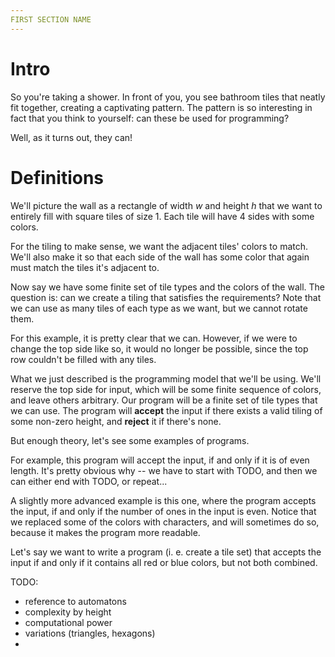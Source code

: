 ```yaml
---
FIRST SECTION NAME
---
```


# Intro
So you're taking a shower. In front of you, you see bathroom tiles that neatly fit together, creating a captivating pattern. The pattern is so interesting in fact that you think to yourself: can these be used for programming?

Well, as it turns out, they can!


# Definitions
We'll picture the wall as a rectangle of width $w$ and height $h$ that we want to entirely fill with square tiles of size $1$. Each tile will have 4 sides with some colors.

For the tiling to make sense, we want the adjacent tiles' colors to match. We'll also make it so that each side of the wall has some color that again must match the tiles it's adjacent to.

Now say we have some finite set of tile types and the colors of the wall. The question is: can we create a tiling that satisfies the requirements? Note that we can use as many tiles of each type as we want, but we cannot rotate them.

For this example, it is pretty clear that we can. However, if we were to change the top side like so, it would no longer be possible, since the top row couldn't be filled with any tiles.

What we just described is the programming model that we'll be using. We'll reserve the top side for input, which will be some finite sequence of colors, and leave others arbitrary. Our program will be a finite set of tile types that we can use. The program will **accept** the input if there exists a valid tiling of some non-zero height, and **reject** it if there's none.

But enough theory, let's see some examples of programs.

For example, this program will accept the input, if and only if it is of even length. It's pretty obvious why -- we have to start with TODO, and then we can either end with TODO, or repeat...

A slightly more advanced example is this one, where the program accepts the input, if and only if the number of ones in the input is even. Notice that we replaced some of the colors with characters, and will sometimes do so, because it makes the program more readable.

Let's say we want to write a program (i. e. create a tile set) that accepts the input if and only if it contains all red or blue colors, but not both combined.

TODO:
- reference to automatons
- complexity by height
- computational power
- variations (triangles, hexagons)
- 

